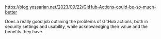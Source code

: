 https://blog.yossarian.net/2023/09/22/GitHub-Actions-could-be-so-much-better

Does a really good job outlining the problems of GitHub actions, both in security settings and usability, while acknowledging their value and the benefits they have.